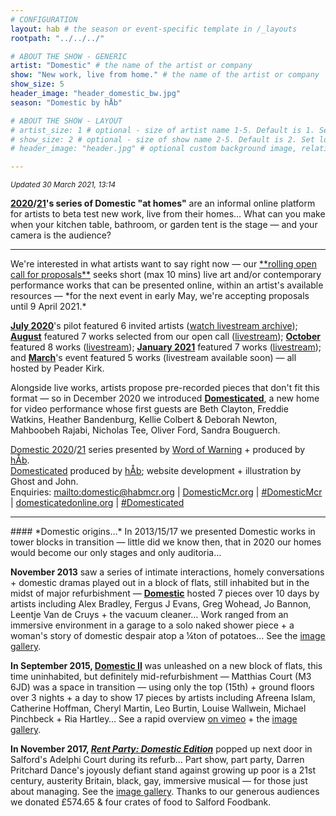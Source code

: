 ```yaml
---
# CONFIGURATION
layout: hab # the season or event-specific template in /_layouts
rootpath: "../../../"

# ABOUT THE SHOW - GENERIC
artist: "Domestic" # the name of the artist or company
show: "New work, live from home." # the name of the artist or company
show_size: 5
header_image: "header_domestic_bw.jpg"   
season: "Domestic by hÅb"

# ABOUT THE SHOW - LAYOUT
# artist_size: 1 # optional - size of artist name 1-5. Default is 1. Set longer names to lower values
# show_size: 2 # optional - size of show name 2-5. Default is 2. Set longer names to lower values
# header_image: "header.jpg" # optional custom background image, relative to current page

---
```

<small>*Updated 30 March 2021, 13:14*</small>        
        
**[2020](/archive/2020-domestic)/[21](/current/2021-domestic)'s series of Domestic "at homes"** are an informal online platform for artists to beta test new work, live from their homes… What can you make when your kitchen table, bathroom, or garden tent is the stage — and your camera is the audience?        
<hr>         
We're interested in what artists want to say right now — our <a href="http://domesticmcr.posthaven.com" target="_blank">**rolling open call for proposals**</a> seeks short (max 10 mins) live art and/or contemporary performance works that can be presented online, within an artist's available resources — *for the next event in early May, we're accepting proposals until 9 April 2021.*         
         
**[July 2020](/archive/2020-domestic/july)**'s pilot featured 6 invited artists (<a href="http://youtu.be/IUNv7CARKLU" target="_blank">watch livestream archive</a>); **[August](/archive/2020-domestic/august)** featured 7 works selected from our open call (<a href="http://youtu.be/AOT29ZTtZAA" target="_blank">livestream</a>); **[October](/archive/2020-domestic/october)** featured 8 works (<a href="http://youtu.be/seg57Z8-mfk" target="_blank">livestream</a>); **[January 2021](/current/2021-domestic/january)** featured 7 works (<a href="http://youtu.be/VsDRVALM2Ao" target="_blank">livestream</a>); and **[March](/current/2021-domestic/march)**'s event featured 5 works (livestream available soon) — all hosted by Peader Kirk.        
         
Alongside live works, artists propose pre-recorded pieces that don't fit this format — so in December 2020 we introduced **<a href="http://domesticatedonline.org" target="_blank">Domesticated</a>**, a new home for video performance whose first guests are Beth Clayton, Freddie Watkins, Heather Bandenburg, Kellie Colbert & Deborah Newton, Mahboobeh Rajabi, Nicholas Tee, Oliver Ford, Sandra Bouguerch.        
         
[Domestic 2020](/archive/2020-domestic)/[21](/current/2021-domestic) series presented by [Word of Warning](/) + produced by [hÅb](/hab).         
<a href="http://domesticatedonline.org" target="_blank">Domesticated</a> produced by [hÅb](/hab); website development + illustration by Ghost and John.       
Enquiries: <mailto:domestic@habmcr.org> | <a href="http://domesticmcr.org" target="_blank">DomesticMcr.org</a> | <a href="http://twitter.com/hashtag/DomesticMcr" target="_blank">#DomesticMcr</a> | <a href="http://domesticatedonline.org" target="_blank">domesticatedonline.org</a> | <a href="http://twitter.com/hashtag/Domesticated" target="_blank">#Domesticated</a>        
<hr>         
#### *Domestic origins…*         
In 2013/15/17 we presented Domestic works in tower blocks in transition — little did we know then, that in 2020 our homes would become our only stages and only auditoria…         
         
**November 2013** saw a series of intimate interactions, homely conversations + domestic dramas played out in a block of flats, still inhabited but in the midst of major refurbishment — [**Domestic**](/archive/2013-domestic) hosted 7 pieces over 10 days by artists including Alex Bradley, Fergus J Evans, Greg Wohead, Jo Bannon, Leentje Van de Cruys + the vacuum cleaner… Work ranged from an immersive environment in a garage to a solo naked shower piece + a woman's story of domestic despair atop a ¼ton of potatoes… See the [image gallery](/galleries/2013-domestic).         
         
**In September 2015, [Domestic II](/archive/2015-domestic)** was unleashed on a new block of flats, this time uninhabited, but definitely mid-refurbishment — Matthias Court (M3 6JD) was a space in transition — using only the top (15th) + ground floors over 3 nights + a day to show 17 pieces by artists including Afreena Islam, Catherine Hoffman, Cheryl Martin, Leo Burtin, Louise Wallwein, Michael Pinchbeck + Ria Hartley… See a rapid overview <a href="http://vimeo.com/143630694" target="_blank">on vimeo</a> + the [image gallery](/galleries/2015-domestic).        
        
**In November 2017, [*Rent Party: Domestic Edition*](/archive/2017-autumnwinter/pritchard)** popped up next door in Salford's Adelphi Court during its refurb… Part show, part party, Darren Pritchard Dance's joyously defiant stand against growing up poor is a 21st century, austerity Britain, black, gay, immersive musical — for those just about managing. See the [image gallery](/galleries/2017-domestic). Thanks to our generous audiences we donated £574.65 & four crates of food to Salford Foodbank.
